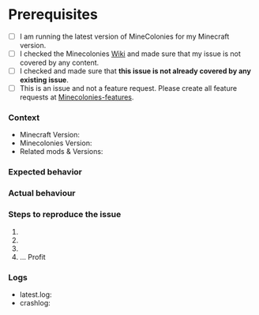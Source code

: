 # Prerequisites

- [ ] I am running the latest version of MineColonies for my Minecraft version.
- [ ] I checked the Minecolonies [Wiki](https://ldtteam.github.io/MinecoloniesWiki/) and made sure that my issue is not covered by any content.
- [ ] I checked and made sure that **this issue is not already covered by any existing issue**.
- [ ] This is an issue and not a feature request. Please create all feature requests at [Minecolonies-features](https://github.com/ldtteam/minecolonies-features/issues).

<!-- If you are making a bug report, please fill out this template as best as possible, this will help
     us to understand your issue much easier. -->

### Context

<!-- Exact version, eg: 0.9.126-ALPHA or 0.9.2-RELEASE, please don't just give the Minecraft version you're playing.
Before reporting: Update to the newest minecolonies alpha and see if your issue might be fixed already.
-->

- Minecraft Version:
- Minecolonies Version:
- Related mods & Versions:

### Expected behavior

<!-- What would you expect to see if this feature was working as intended? -->

### Actual behaviour

<!-- What actually happens when this feature is used in it's current state?
     Try to give as much detail as possible here to help us properly understand the issue. -->

<!-- If you have any videos, images or logs relating to this issue, please post them here also. -->

### Steps to reproduce the issue

<!-- What should we do to make this issue show up in our own game?
     Try to give as much detail as possible here too so it's easier for us to reproduce this issue. -->

1. <!-- Do this -->
2. <!-- And then this -->
3. <!-- So that this happens -->
4. ... Profit

### Logs

<!-- Add your latest.log and crashlog (if you got one) to https://gist.github.com/ and put the link below. Those are often important in figuring out where issues are. -->

- latest.log: <!-- USE GIST DON'T DIRECT UPLOAD PLEASE -->
- crashlog: <!-- USE GIST DON'T DIRECT UPLOAD PLEASE -->
